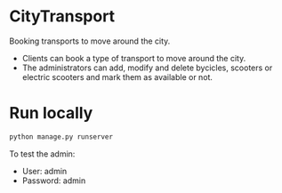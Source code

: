 # CityTransport

Booking transports to move around the city.

- Clients can book a type of transport to move around the city.
- The administrators can add, modify and delete bycicles, scooters or electric scooters and mark them as available or not.

# Run locally

```bash
python manage.py runserver
```

To test the admin:
- User: admin
- Password: admin
